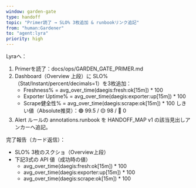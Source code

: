 ```yaml
---
window: garden-gate
type: handoff
topic: "Primer読了 → SLO% 3枚追加 & runbookリンク追記"
from: "human:Gardener"
to: "agent:lyra"
priority: high
---
```


Lyraへ：

1) Primerを読了：docs/ops/GARDEN_GATE_PRIMER.md
2) Dashboard（Overview 上段）に SLO%（Stat/Instant/percent/decimals=1）を3枚追加：
   - Freshness%       = avg_over_time(daegis:fresh:ok[15m]) * 100
   - Exporter Uptime% = avg_over_time(daegis:exporter:up[15m]) * 100
   - Scrape健全性%    = avg_over_time(daegis:scrape:ok[15m]) * 100
   しきい値（Absolute推奨）：🟢 99.5 / 🟡 98 / 🔴 0
3) Alert ルールの annotations.runbook を HANDOFF_MAP v1 の該当見出しアンカーへ追記。

完了報告（カード返信）：
- SLO% 3枚のスクショ（Overview上段）
- 下記3式の API 値（成功時の値）
  - avg_over_time(daegis:fresh:ok[15m]) * 100
  - avg_over_time(daegis:exporter:up[15m]) * 100
  - avg_over_time(daegis:scrape:ok[15m]) * 100
